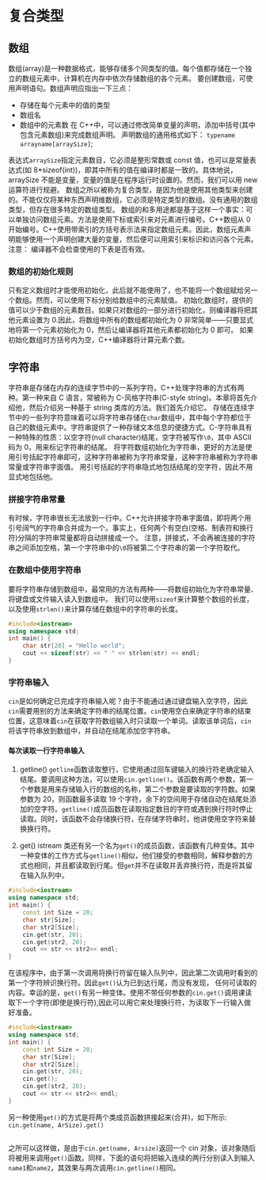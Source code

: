 # 复合类型

## 数组

数组(array)是一种数据格式，能够存储多个同类型的值。每个值都存储在一个独立的数组元素中，计算机在内存中依次存储数组的各个元素。
要创建数组，可使用声明语句。数组声明应指出一下三点：

- 存储在每个元素中的值的类型
- 数组名
- 数组中的元素数
  在 C++中，可以通过修改简单变量的声明，添加中括号(其中包含元素数组)来完成数组声明。
  声明数组的通用格式如下：
  `typename arrayname[arraySize]`;

表达式`arraySize`指定元素数目，它必须是整形常数或 const 值，也可以是常量表达式(如 8\*sizeof(int))，即其中所有的值在编译时都是一致的。具体地说，arraySize 不能是变量，变量的值是在程序运行时设置的。然而，我们可以用 new 运算符进行规避。
数组之所以被称为复合类型，是因为他是使用其他类型来创建的。不能仅仅将某种东西声明维数组，它必须是特定类型的数组。没有通用的数组类型，但存在很多特定的数组类型。
数组的和多用途都是基于这样一个事实：可以单独访问数组元素。方法是使用下标或索引来对元素进行编号。C++数组从 0 开始编号。C++使用带索引的方括号表示法来指定数组元素。因此，数组元素声明能够使用一个声明创建大量的变量，然后便可以用索引来标识和访问各个元素。
注意：
编译器不会检查使用的下表是否有效。

### 数组的初始化规则

只有定义数组时才能使用初始化，此后就不能使用了，也不能将一个数组赋给另一个数组。然而，可以使用下标分别给数组中的元素赋值。
初始化数组时，提供的值可以少于数组的元素数目。如果只对数组的一部分进行初始化，则编译器将把其他元素设置为 0.因此，将数组中所有的数组都初始化为 0 非常简单——只要显式地将第一个元素初始化为 0，然后让编译器将其他元素都初始化为 0 即可。
如果初始化数组时方括号内为空，C++编译器将计算元素个数。

## 字符串

字符串是存储在内存的连续字节中的一系列字符。C++处理字符串的方式有两种。第一种来自 C 语言，常被称为 C-风格字符串(C-style string)。本章将首先介绍他，然后介绍另一种基于 string 类库的方法。我们首先介绍它。
存储在连续字节中的一些列字符意味着可以将字符串存储在`char`数组中，其中每个字符都位于自己的数组元素中。字符串提供了一种存储文本信息的便捷方式。C-字符串具有一种特殊的性质：以空字符(null character)结尾，空字符被写作`\0`，其中 ASCII 码为 0，用来标记字符串的结尾。
将字符数组初始化为字符串，更好的方法是使用引号括起字符串即可，这种字符串被称为字符串常量，这种字符串被称为字符串常量或字符串字面值。
用引号括起的字符串隐式地包括结尾的空字符，因此不用显式地包括他。

### 拼接字符串常量

有时候，字符串很长无法放到一行中。C++允许拼接字符串字面值，即将两个用引号阔气的字符串合并成为一个。事实上，任何两个有空白(空格、制表符和换行符)分隔的字符串常量都将自动拼接成一个。
注意，拼接式，不会再被连接的字符串之间添加空格，第一个字符串中的`\0`将被第二个字符串的第一个字符取代。

### 在数组中使用字符串

要将字符串存储到数组中，最常用的方法有两种——将数组初始化为字符串常量、将键盘或文件输入读入到数组中。
我们可以使用`sizeof`来计算整个数组的长度，以及使用`strlen()`来计算存储在数组中的字符串的长度。

```Cpp
#include<iostream>
using namespace std;
int main() {
	char str[20] = "Hello world";
	cout << sizeof(str) << " " << strlen(str) << endl;
}
```

### 字符串输入

`cin`是如何确定已完成字符串输入呢？由于不能通过通过键盘输入空字符，因此`cin`需要用别的方法来确定字符串的结尾位置。`cin`使用空白来确定字符串的结束位置，这意味着`cin`在获取字符数组输入时只读取一个单词。读取该单词后，`cin`将该字符串放到数组中，并自动在结尾添加空字符串。

#### 每次读取一行字符串输入

1. getline()
   `getline`函数读取整行，它使用通过回车键输入的换行符老确定输入结尾。要调用这种方法，可以使用`cin.getline()`。该函数有两个参数，第一个参数是用来存储输入行的数组的名称，第二个参数是要读取的字符数。如果参数为 20，则函数最多读取 19 个字符，余下的空间用于存储自动在结尾处添加的空字符。`getline()`成员函数在读取指定数目的字符或遇到换行符时停止读取。同时，该函数不会存储换行符，在存储字符串时，他讲使用空字符来替换换行符。

2. get()
   istream 类还有另一个名为`get()`的成员函数，该函数有几种变体。其中一种变体的工作方式与`getline()`相似，他们接受的参数相同，解释参数的方式也相同，并且都读取到行尾。但`get`并不在读取并丢弃换行符，而是将其留在输入队列中。

```Cpp
#include<iostream>
using namespace std;
int main() {
	const int Size = 20;
	char str[Size];
	char str2[Size];
	cin.get(str, 20);
	cin.get(str2, 20);
	cout << str << str2<< endl;
}
```

在该程序中，由于第一次调用将换行符留在输入队列中，因此第二次调用时看到的第一个字符辨识换行符。因此`get()`认为已到达行尾，而没有发现， 任何可读取的内容。幸运的是，`get()`有另一种变体。使用不带任何参数的`cin.get()`调用课读取下一个字符(即使是换行符),因此可以用它来处理换行符，为读取下一行输入做好准备。

```CPP
#include<iostream>
using namespace std;
int main() {
	const int Size = 20;
	char str[Size];
	char str2[Size];
	cin.get(str, 20);
	cin.get();
	cin.get(str2, 20);
	cout << str << str2<< endl;
}
```

另一种使用`get()`的方式是将两个类成员函数拼接起来(合并)，如下所示:
`cin.get(name, ArSize).get()`

```Cpp

```

之所可以这样做，是由于`cin.get(name, Arsize)`返回一个 cin 对象，该对象随后将被用来调用`get()`函数。同样，下面的语句将把输入连续的两行分别读入到输入`name1`和`name2`，其效果与两次调用`cin.getline()`相同。
